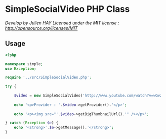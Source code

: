 SimpleSocialVideo PHP Class
===========================

*Develop by Julien HAY*
*Licensed under the MIT license : http://opensource.org/licenses/MIT*

Usage
------

```php
<?php

namespace simple;
use Exception;

require '../src/SimpleSocialVideo.php';

try {
    
    $video = new SimpleSocialVideo('http://www.youtube.com/watch?v=wGvZWPOpZAE');
    
    echo '<p>Provider : '.$video->getProvider().'</p>';
    
    echo '<p><img src="'.$video->getBigThumbnailUrl().'" /></p>';

} catch (Exception $e) {
    echo '<strong>'.$e->getMessage().'</strong>';
}
```


